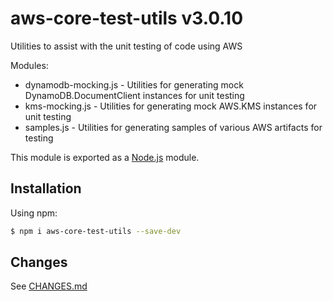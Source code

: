 # aws-core-test-utils v3.0.10
Utilities to assist with the unit testing of code using AWS

Modules:
- dynamodb-mocking.js - Utilities for generating mock DynamoDB.DocumentClient instances for unit testing
- kms-mocking.js - Utilities for generating mock AWS.KMS instances for unit testing
- samples.js - Utilities for generating samples of various AWS artifacts for testing

This module is exported as a [Node.js](https://nodejs.org) module.

## Installation

Using npm:
```bash
$ npm i aws-core-test-utils --save-dev
```

## Changes
See [CHANGES.md](CHANGES.md)